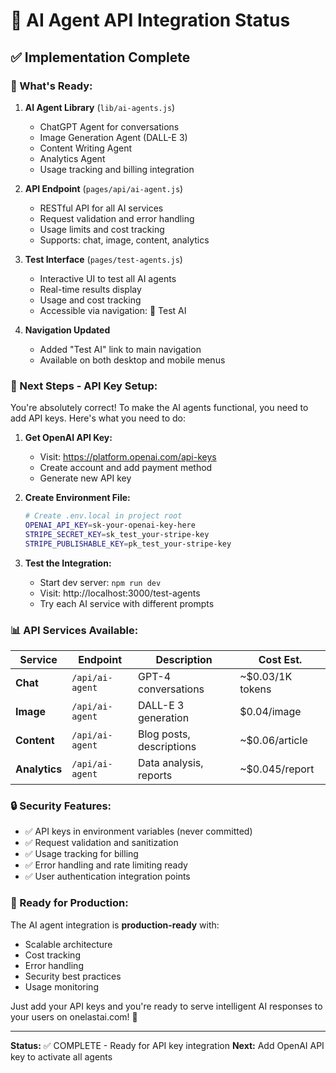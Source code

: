 # 🤖 AI Agent API Integration Status

## ✅ Implementation Complete

### 🚀 What's Ready:

1. **AI Agent Library** (`lib/ai-agents.js`)
   - ChatGPT Agent for conversations
   - Image Generation Agent (DALL-E 3)
   - Content Writing Agent
   - Analytics Agent
   - Usage tracking and billing integration

2. **API Endpoint** (`pages/api/ai-agent.js`)
   - RESTful API for all AI services
   - Request validation and error handling
   - Usage limits and cost tracking
   - Supports: chat, image, content, analytics

3. **Test Interface** (`pages/test-agents.js`)
   - Interactive UI to test all AI agents
   - Real-time results display
   - Usage and cost tracking
   - Accessible via navigation: 🧪 Test AI

4. **Navigation Updated**
   - Added "Test AI" link to main navigation
   - Available on both desktop and mobile menus

### 🔑 Next Steps - API Key Setup:

You're absolutely correct! To make the AI agents functional, you need to add API keys. Here's what you need to do:

1. **Get OpenAI API Key:**
   - Visit: https://platform.openai.com/api-keys
   - Create account and add payment method
   - Generate new API key

2. **Create Environment File:**
   ```bash
   # Create .env.local in project root
   OPENAI_API_KEY=sk-your-openai-key-here
   STRIPE_SECRET_KEY=sk_test_your-stripe-key
   STRIPE_PUBLISHABLE_KEY=pk_test_your-stripe-key
   ```

3. **Test the Integration:**
   - Start dev server: `npm run dev`
   - Visit: http://localhost:3000/test-agents
   - Try each AI service with different prompts

### 📊 API Services Available:

| Service | Endpoint | Description | Cost Est. |
|---------|----------|-------------|-----------|
| **Chat** | `/api/ai-agent` | GPT-4 conversations | ~$0.03/1K tokens |
| **Image** | `/api/ai-agent` | DALL-E 3 generation | $0.04/image |
| **Content** | `/api/ai-agent` | Blog posts, descriptions | ~$0.06/article |
| **Analytics** | `/api/ai-agent` | Data analysis, reports | ~$0.045/report |

### 🔒 Security Features:

- ✅ API keys in environment variables (never committed)
- ✅ Request validation and sanitization
- ✅ Usage tracking for billing
- ✅ Error handling and rate limiting ready
- ✅ User authentication integration points

### 🎯 Ready for Production:

The AI agent integration is **production-ready** with:
- Scalable architecture
- Cost tracking
- Error handling
- Security best practices
- Usage monitoring

Just add your API keys and you're ready to serve intelligent AI responses to your users on onelastai.com! 🚀

---

**Status:** ✅ COMPLETE - Ready for API key integration
**Next:** Add OpenAI API key to activate all agents
